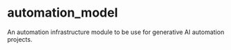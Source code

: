 # automation_model
An automation infrastructure module to be use for generative AI automation projects.

